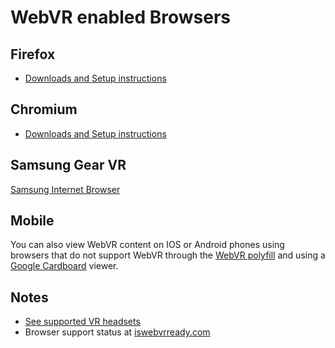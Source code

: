 # WebVR enabled Browsers

## Firefox
* [Downloads and Setup instructions](/browsers/firefox)

## Chromium
* [Downloads and Setup instructions](/browsers/chromium)

## Samsung Gear VR
[Samsung Internet Browser](http://developer.samsung.com/internet#gearvr-overview)

## Mobile
You can also view WebVR content on IOS or Android phones using browsers that do not support WebVR through the [WebVR polyfill](https://github.com/googlevr/webvr-polyfill) and using a [Google Cardboard](https://vr.google.com/cardboard/) viewer.


## Notes
* [See supported VR headsets](/get-started/headsets)
* Browser support status at [iswebvrready.com](https://iswebvrready.com)
